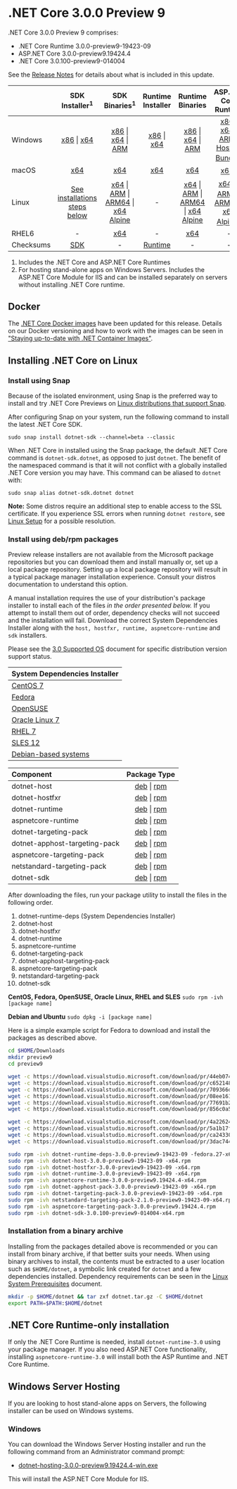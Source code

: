 # .NET Core 3.0.0 Preview 9

.NET Core 3.0.0 Preview 9 comprises:

* .NET Core Runtime 3.0.0-preview9-19423-09
* ASP.NET Core 3.0.0-preview9.19424.4
* .NET Core 3.0.100-preview9-014004

See the [Release Notes][release-notes] for details about what is included in this update.

|           | SDK Installer<sup>1</sup>                        | SDK Binaries<sup>1</sup>                 | Runtime Installer                                        | Runtime Binaries                                 | ASP.NET Core Runtime           |
| --------- | :------------------------------------------:     | :----------------------:                 | :---------------------------:                            | :-------------------------:                      | :-----------------:            |
| Windows   | [x86][dotnet-sdk-win-x86.exe] \| [x64][dotnet-sdk-win-x64.exe] | [x86][dotnet-sdk-win-x86.zip] \| [x64][dotnet-sdk-win-x64.zip] \| [ARM][dotnet-sdk-win-arm.zip] | [x86][dotnet-runtime-win-x86.exe] \| [x64][dotnet-runtime-win-x64.exe] | [x86][dotnet-runtime-win-x86.zip] \| [x64][dotnet-runtime-win-x64.zip] \| [ARM][dotnet-runtime-win-arm.zip] | [x86][aspnetcore-runtime-win-x86.exe] \| [x64][aspnetcore-runtime-win-x64.exe] \| [ARM][aspnetcore-runtime-win-arm.zip] \| <br> [Hosting Bundle][dotnet-hosting-win.exe]<sup>2</sup> |
| macOS     | [x64][dotnet-sdk-osx-x64.pkg]  | [x64][dotnet-sdk-osx-x64.tar.gz]     | [x64][dotnet-runtime-osx-x64.pkg] | [x64][dotnet-runtime-osx-x64.tar.gz] | [x64][aspnetcore-runtime-osx-x64.tar.gz]<sup>1</sup>
| Linux     | [See installations steps below][linux-install]   | [x64][dotnet-sdk-linux-x64.tar.gz] \| [ARM][dotnet-sdk-linux-arm.tar.gz] \| [ARM64][dotnet-sdk-linux-arm64.tar.gz] \| [x64 Alpine][dotnet-sdk-linux-musl-x64.tar.gz] | - | [x64][dotnet-runtime-linux-x64.tar.gz] \| [ARM][dotnet-runtime-linux-arm.tar.gz] \| [ARM64][dotnet-runtime-linux-arm64.tar.gz] \| [x64 Alpine][dotnet-runtime-linux-musl-x64.tar.gz] | [x64][aspnetcore-runtime-linux-x64.tar.gz]<sup>1</sup>  \| [ARM][aspnetcore-runtime-linux-arm.tar.gz]<sup>1</sup> \| [ARM64][aspnetcore-runtime-linux-arm64.tar.gz] \| [x64 Alpine][aspnetcore-runtime-linux-musl-x64.tar.gz]<sup>1</sup> |
| RHEL6     | -                                                | [x64][dotnet-sdk-rhel.6-x64.tar.gz]                    | -                                                        | [x64][dotnet-runtime-rhel.6-x64.tar.gz] | - |
| Checksums | [SDK][checksums-sdk]                             | -                                        | [Runtime][checksums-runtime]                             | - | - |

1. Includes the .NET Core and ASP.NET Core Runtimes
2. For hosting stand-alone apps on Windows Servers. Includes the ASP.NET Core Module for IIS and can be installed separately on servers without installing .NET Core runtime.

## Docker

The [.NET Core Docker images](https://hub.docker.com/r/microsoft/dotnet/) have been updated for this release. Details on our Docker versioning and how to work with the images can be seen in ["Staying up-to-date with .NET Container Images"](https://devblogs.microsoft.com/dotnet/staying-up-to-date-with-net-container-images/).

## Installing .NET Core on Linux

### Install using Snap

Because of the isolated environment, using Snap is the preferred way to install and try .NET Core Previews on [Linux distributions that support Snap](https://docs.snapcraft.io/installing-snapd/6735).

After configuring Snap on your system, run the following command to install the latest .NET Core SDK.

`sudo snap install dotnet-sdk --channel=beta --classic`

When .NET Core in installed using the Snap package, the default .NET Core command is `dotnet-sdk.dotnet`, as opposed to just `dotnet`. The benefit of the namespaced command is that it will not conflict with a globally installed .NET Core version you may have. This command can be aliased to `dotnet` with:

`sudo snap alias dotnet-sdk.dotnet dotnet`

**Note:** Some distros require an additional step to enable access to the SSL certificate. If you experience SSL errors when running `dotnet restore`, see [Linux Setup](https://github.com/dotnet/core/blob/master/Documentation/linux-setup.md) for a possible resolution.

### Install using deb/rpm packages

Preview release installers are not available from the Microsoft package repositories but you can download them and install manually or, set up a local package repository. Setting up a local package repository will result in a typical package manager installation experience. Consult your distros documentation to understand this option.

A manual installation requires the use of your distribution's package installer to install each of the files *in the order presented below.* If you attempt to install them out of order, dependency checks will not succeed and the installation will fail. Download the correct System Dependencies Installer along with the `host, hostfxr, runtime, aspnetcore-runtime` and `sdk` installers.

Please see the [3.0 Supported OS](https://github.com/dotnet/core/blob/master/release-notes/3.0/3.0-supported-os.md) document for specific distribution version support status.

| **System Dependencies Installer** |
| :-- |
| [CentOS 7][dotnet-runtime-deps-centos.7-x64.rpm] |
| [Fedora][dotnet-runtime-deps-fedora.27-x64.rpm] |
| [OpenSUSE][dotnet-runtime-deps-opensuse.42-x64.rpm] |
| [Oracle Linux 7][dotnet-runtime-deps-oraclelinux.7-x64.rpm] |
| [RHEL 7][dotnet-runtime-deps-rhel.7-x64.rpm] |
| [SLES 12][dotnet-runtime-deps-sles.12-x64.rpm] |
| [Debian-based systems][dotnet-runtime-deps-x64.deb] |

| **Component** | **Package Type** |
| :--- | :---: |
| dotnet-host | [deb][dotnet-host-x64.deb] \| [rpm][dotnet-host-x64.rpm] |
| dotnet-hostfxr | [deb][dotnet-hostfxr-x64.deb] \| [rpm][dotnet-hostfxr-x64.rpm] |
| dotnet-runtime | [deb][dotnet-runtime-x64.deb] \| [rpm][dotnet-runtime-x64.rpm] |
| aspnetcore-runtime | [deb][aspnetcore-runtime-x64.deb] \| [rpm][aspnetcore-runtime-x64.rpm] |
| dotnet-targeting-pack | [deb][dotnet-targeting-pack-x64.deb] \| [rpm][dotnet-targeting-pack-x64.rpm] |
| dotnet-apphost-targeting-pack | [deb][dotnet-apphost-pack-x64.deb] \| [rpm][dotnet-apphost-pack-x64.rpm] |
| aspnetcore-targeting-pack | [deb][aspnetcore-targeting-pack.deb] \| [rpm][aspnetcore-targeting-pack.rpm] |
| netstandard-targeting-pack | [deb][netstandard-targeting-pack-x64.deb] \| [rpm][netstandard-targeting-pack-x64.rpm] |
| dotnet-sdk | [deb][dotnet-sdk-x64.deb] \| [rpm][dotnet-sdk-x64.rpm] |

After downloading the files, run your package utility to install the files in the following order.

1. dotnet-runtime-deps (System Dependencies Installer)
2. dotnet-host
3. dotnet-hostfxr
4. dotnet-runtime
5. aspnetcore-runtime
6. dotnet-targeting-pack
7. dotnet-apphost-targeting-pack
8. aspnetcore-targeting-pack
9. netstandard-targeting-pack
10. dotnet-sdk

**CentOS, Fedora, OpenSUSE, Oracle Linux, RHEL and SLES**
`sudo rpm -ivh [package name]`

**Debian and Ubuntu**
`sudo dpkg -i [package name]`

Here is a simple example script for Fedora to download and install the packages as described above.

``` bash
cd $HOME/Downloads
mkdir preview9
cd preview9

wget -c https://download.visualstudio.microsoft.com/download/pr/44eb0746-450f-42b5-8c9b-7cfbe6b5c598/777cfbda76723e96d039ae72e53d36b7/dotnet-host-3.0.0-preview9-19423-09-x64.rpm
wget -c https://download.visualstudio.microsoft.com/download/pr/c652148b-3150-47d7-8066-2bafc4ddcfa1/4e219e2e8a2adcd568a25d100cc754d2/dotnet-hostfxr-3.0.0-preview9-19423-09-x64.rpm
wget -c https://download.visualstudio.microsoft.com/download/pr/709366dd-ec10-46cc-beec-c187c719c22e/7035b351f2606616d59985c93964eafa/dotnet-runtime-3.0.0-preview9-19423-09-x64.rpm
wget -c https://download.visualstudio.microsoft.com/download/pr/08ee1611-fc7e-450a-9055-edee6536ba40/9a6806d3fb3d73cd9b84f6843fc73079/dotnet-runtime-deps-3.0.0-preview9-19423-09-fedora.27-x64.rpm
wget -c https://download.visualstudio.microsoft.com/download/pr/77691b2d-a644-45e0-99d0-8caa80fea587/3367bc499c07cb1de31ad19b30fa4731/aspnetcore-runtime-3.0.0-preview9.19424.4-x64.rpm
wget -c https://download.visualstudio.microsoft.com/download/pr/856c0a5a-f53d-407a-bc5b-d60583535b65/0775b28cd24b7dbfcda0efafbcdd32c2/dotnet-sdk-3.0.100-preview9-014004-x64.rpm

wget -c https://download.visualstudio.microsoft.com/download/pr/4a226245-b22a-4776-bea1-398a4698d62b/e471b37a8ffae01aa79e88bcca262295/dotnet-apphost-pack-3.0.0-preview9-19423-09-x64.rpm
wget -c https://download.visualstudio.microsoft.com/download/pr/5a1b17fa-24e4-4fd2-87e8-d79d205b8326/11b65f6f2bdfbee63189bea9c5ad7c6c/dotnet-targeting-pack-3.0.0-preview9-19423-09-x64.rpm
wget -c https://download.visualstudio.microsoft.com/download/pr/ca243303-ff84-4b93-8d0c-dc96da328535/73ab4a81c7f2e5aec19f6764f8b59cfb/netstandard-targeting-pack-2.1.0-preview9-19423-09-x64.rpm
wget -c https://download.visualstudio.microsoft.com/download/pr/3dac7448-b889-4f1c-967e-299092f869c9/f91839af54f410010adb1b1dae1e8872/aspnetcore-targeting-pack-3.0.0-preview9.19424.4.rpm

sudo rpm -ivh dotnet-runtime-deps-3.0.0-preview9-19423-09 -fedora.27-x64.rpm
sudo rpm -ivh dotnet-host-3.0.0-preview9-19423-09 -x64.rpm
sudo rpm -ivh dotnet-hostfxr-3.0.0-preview9-19423-09 -x64.rpm
sudo rpm -ivh dotnet-runtime-3.0.0-preview9-19423-09 -x64.rpm
sudo rpm -ivh aspnetcore-runtime-3.0.0-preview9.19424.4-x64.rpm
sudo rpm -ivh dotnet-apphost-pack-3.0.0-preview9-19423-09 -x64.rpm
sudo rpm -ivh dotnet-targeting-pack-3.0.0-preview9-19423-09 -x64.rpm
sudo rpm -ivh netstandard-targeting-pack-2.1.0-preview9-19423-09-x64.rpm
sudo rpm -ivh aspnetcore-targeting-pack-3.0.0-preview9.19424.4.rpm
sudo rpm -ivh dotnet-sdk-3.0.100-preview9-014004-x64.rpm
```

### Installation from a binary archive

Installing from the packages detailed above is recommended or you can install from binary archive, if that better suits your needs. When using binary archives to install, the contents must be extracted to a user location such as `$HOME/dotnet`, a symbolic link created for `dotnet` and a few dependencies installed. Dependency requirements can be seen in the [Linux System Prerequisites](https://github.com/dotnet/core/blob/master/Documentation/linux-prereqs.md) document.

```bash
mkdir -p $HOME/dotnet && tar zxf dotnet.tar.gz -C $HOME/dotnet
export PATH=$PATH:$HOME/dotnet
```

## .NET Core Runtime-only installation

If only the .NET Core Runtime is needed, install `dotnet-runtime-3.0` using your package manager. If you also need ASP.NET Core functionality, installing `aspnetcore-runtime-3.0` will install both the ASP Runtime and .NET Core Runtime.

## Windows Server Hosting

If you are looking to host stand-alone apps on Servers, the following installer can be used on Windows systems.

### Windows

You can download the Windows Server Hosting installer and run the following command from an Administrator command prompt:

* [dotnet-hosting-3.0.0-preview9.19424.4-win.exe][dotnet-hosting-win.exe]

This will install the ASP.NET Core Module for IIS.

[blob-runtime]: https://dotnetcli.blob.core.windows.net/dotnet/Runtime/
[blob-sdk]: https://dotnetcli.blob.core.windows.net/dotnet/Sdk/
[release-notes]: https://github.com/dotnet/core/blob/master/release-notes/3.0/preview/3.0.0-preview9.md

[//]: # ( Runtime 3.0.0-preview9-19423-09)
[dotnet-apphost-pack-x64.deb]: https://download.visualstudio.microsoft.com/download/pr/1693593e-d1c8-4728-81d3-704666e15a59/8540d1594208edd6874deca47437f3b5/dotnet-apphost-pack-3.0.0-preview9-19423-09-x64.deb
[dotnet-apphost-pack-x64.rpm]: https://download.visualstudio.microsoft.com/download/pr/4a226245-b22a-4776-bea1-398a4698d62b/e471b37a8ffae01aa79e88bcca262295/dotnet-apphost-pack-3.0.0-preview9-19423-09-x64.rpm
[dotnet-host-x64.deb]: https://download.visualstudio.microsoft.com/download/pr/09e25de1-3dd8-4263-b58e-757f4bd1608b/1ddc78ef1aea2859c81b100fc0d1b40a/dotnet-host-3.0.0-preview9-19423-09-x64.deb
[dotnet-host-x64.rpm]: https://download.visualstudio.microsoft.com/download/pr/44eb0746-450f-42b5-8c9b-7cfbe6b5c598/777cfbda76723e96d039ae72e53d36b7/dotnet-host-3.0.0-preview9-19423-09-x64.rpm
[dotnet-hostfxr-x64.deb]: https://download.visualstudio.microsoft.com/download/pr/c40cc1d2-77ac-4f30-8e51-e8656f62daf0/0db9301e24c7510f48250c47f7748d04/dotnet-hostfxr-3.0.0-preview9-19423-09-x64.deb
[dotnet-hostfxr-x64.rpm]: https://download.visualstudio.microsoft.com/download/pr/c652148b-3150-47d7-8066-2bafc4ddcfa1/4e219e2e8a2adcd568a25d100cc754d2/dotnet-hostfxr-3.0.0-preview9-19423-09-x64.rpm
[dotnet-hosting-win.exe]: https://download.visualstudio.microsoft.com/download/pr/276b36f0-ecaa-4c09-91c3-f9dc409d03dd/eda0c93372662a7b5d502eb51789862c/dotnet-hosting-3.0.0-preview9.19424.4-win.exe
[dotnet-runtime-linux-arm.tar.gz]: https://download.visualstudio.microsoft.com/download/pr/455e43f5-33fd-4ed6-a80b-8ea0e47b0602/dd4beb386bc6a45f6e65950e8d908436/dotnet-runtime-3.0.0-preview9-19423-09-linux-arm.tar.gz
[dotnet-runtime-linux-arm64.tar.gz]: https://download.visualstudio.microsoft.com/download/pr/8a432528-d1d5-434e-a020-c3e19036bd64/f185584880e4f65543ebf0b81c6dc412/dotnet-runtime-3.0.0-preview9-19423-09-linux-arm64.tar.gz
[dotnet-runtime-linux-musl-x64.tar.gz]: https://download.visualstudio.microsoft.com/download/pr/497da7c1-0726-4379-ab50-8a0f9b316dea/ec21de4734d3cd84397f8aa6c1e1f481/dotnet-runtime-3.0.0-preview9-19423-09-linux-musl-x64.tar.gz
[dotnet-runtime-linux-x64.tar.gz]: https://download.visualstudio.microsoft.com/download/pr/daf57b64-36b6-405e-9e12-0a8627b46951/07c100dd9aed24440e9147daf79f2aa2/dotnet-runtime-3.0.0-preview9-19423-09-linux-x64.tar.gz
[dotnet-runtime-osx-x64.pkg]: https://download.visualstudio.microsoft.com/download/pr/9ab504e0-0542-4395-89bf-05e6bff3804d/ba38fc635129b2f09917f2b71dcc6d3d/dotnet-runtime-3.0.0-preview9-19423-09-osx-x64.pkg
[dotnet-runtime-osx-x64.tar.gz]: https://download.visualstudio.microsoft.com/download/pr/f3f71181-cfcd-4fb4-9a59-29dc6fda11a8/ba447462b97e17512a1f183d5404d713/dotnet-runtime-3.0.0-preview9-19423-09-osx-x64.tar.gz
[dotnet-runtime-rhel.6-x64.tar.gz]: https://download.visualstudio.microsoft.com/download/pr/3c1cfce1-404c-43c0-b78f-b0b9dc983ae9/807a0a546f0eefa1baaac6787d3061a2/dotnet-runtime-3.0.0-preview9-19423-09-rhel.6-x64.tar.gz
[dotnet-runtime-win-arm.zip]: https://download.visualstudio.microsoft.com/download/pr/9e6a4d64-b9ac-43c2-aa34-e4fd8de432d6/7cb8a7d3c0be85741f91668ce6ad7a79/dotnet-runtime-3.0.0-preview9-19423-09-win-arm.zip
[dotnet-runtime-win-x64.exe]: https://download.visualstudio.microsoft.com/download/pr/de8ca51f-eb8a-4e1e-8c12-62df8f5592cb/8ed1eff5c1e4babc53a985808accca30/dotnet-runtime-3.0.0-preview9-19423-09-win-x64.exe
[dotnet-runtime-win-x64.zip]: https://download.visualstudio.microsoft.com/download/pr/96a70cdf-8d5b-4e08-9782-6830cf769371/4f9c1caeac6e55ff329627b99cfaae71/dotnet-runtime-3.0.0-preview9-19423-09-win-x64.zip
[dotnet-runtime-win-x86.exe]: https://download.visualstudio.microsoft.com/download/pr/52edee76-5dbe-478c-9fc1-393918a4387a/9b83145f218e104173c74d93c98e1779/dotnet-runtime-3.0.0-preview9-19423-09-win-x86.exe
[dotnet-runtime-win-x86.zip]: https://download.visualstudio.microsoft.com/download/pr/96556d20-a38f-4634-957c-dbb34a7a49e3/1ba97e85324c0721a6b8aeb5822e1bb4/dotnet-runtime-3.0.0-preview9-19423-09-win-x86.zip
[dotnet-runtime-x64.deb]: https://download.visualstudio.microsoft.com/download/pr/e96af339-d9d2-427e-9b98-1d150544e41c/3d81321efa1bd44eb4d7ba4f6cdbf02e/dotnet-runtime-3.0.0-preview9-19423-09-x64.deb
[dotnet-runtime-x64.rpm]: https://download.visualstudio.microsoft.com/download/pr/709366dd-ec10-46cc-beec-c187c719c22e/7035b351f2606616d59985c93964eafa/dotnet-runtime-3.0.0-preview9-19423-09-x64.rpm
[dotnet-runtime-deps-centos.7-x64.rpm]: https://download.visualstudio.microsoft.com/download/pr/8864e4a7-3ac3-41ba-9f8e-89f4fdedb09b/051389bc5543a6911973d857fa2ed56d/dotnet-runtime-deps-3.0.0-preview9-19423-09-centos.7-x64.rpm
[dotnet-runtime-deps-fedora.27-x64.rpm]: https://download.visualstudio.microsoft.com/download/pr/08ee1611-fc7e-450a-9055-edee6536ba40/9a6806d3fb3d73cd9b84f6843fc73079/dotnet-runtime-deps-3.0.0-preview9-19423-09-fedora.27-x64.rpm
[dotnet-runtime-deps-opensuse.42-x64.rpm]: https://download.visualstudio.microsoft.com/download/pr/d017567b-939c-4204-b15b-8b49ce007c08/97321505db9f55bc922ecc5fad790c09/dotnet-runtime-deps-3.0.0-preview9-19423-09-opensuse.42-x64.rpm
[dotnet-runtime-deps-oraclelinux.7-x64.rpm]: https://download.visualstudio.microsoft.com/download/pr/3d326bf9-62f2-42fd-aa6b-8b1ee3bdd937/9617d25fa9853f730bd5f388eda389fd/dotnet-runtime-deps-3.0.0-preview9-19423-09-oraclelinux.7-x64.rpm
[dotnet-runtime-deps-rhel.7-x64.rpm]: https://download.visualstudio.microsoft.com/download/pr/8cecaf9f-8000-45f1-a6c2-bd1efef249a5/cded1ad9da35344ecfa2d377d629744f/dotnet-runtime-deps-3.0.0-preview9-19423-09-rhel.7-x64.rpm
[dotnet-runtime-deps-sles.12-x64.rpm]: https://download.visualstudio.microsoft.com/download/pr/c0bdf9b3-5c99-47b5-960f-7ce148987e5d/ed62e66828aec60aefaced3174dd6d05/dotnet-runtime-deps-3.0.0-preview9-19423-09-sles.12-x64.rpm
[dotnet-runtime-deps-x64.deb]: https://download.visualstudio.microsoft.com/download/pr/94413b27-2380-475e-b5c2-627e05f5964e/7a155f7b54b7fbf3d79442b7c6f768c0/dotnet-runtime-deps-3.0.0-preview9-19423-09-x64.deb
[dotnet-targeting-pack-x64.deb]: https://download.visualstudio.microsoft.com/download/pr/cdb44a9d-0206-402f-83a2-3c01877b59ff/d3103becb436731e940d1ea75eac53f5/dotnet-targeting-pack-3.0.0-preview9-19423-09-x64.deb
[dotnet-targeting-pack-x64.rpm]: https://download.visualstudio.microsoft.com/download/pr/5a1b17fa-24e4-4fd2-87e8-d79d205b8326/11b65f6f2bdfbee63189bea9c5ad7c6c/dotnet-targeting-pack-3.0.0-preview9-19423-09-x64.rpm
[netstandard-targeting-pack-osx-x64.pkg]: https://download.visualstudio.microsoft.com/download/pr/2f947bb4-ea8c-430c-b5b6-a4e82fea7352/6c8679a80b3c4d7140c4adb1872c5e61/netstandard-targeting-pack-2.1.0-preview9-19423-09-osx-x64.pkg
[netstandard-targeting-pack-x64.deb]: https://download.visualstudio.microsoft.com/download/pr/74de6be8-877f-4609-b79b-38dede445116/adcf4dd307da5cf2923eb84ecedf12f7/netstandard-targeting-pack-2.1.0-preview9-19423-09-x64.deb
[netstandard-targeting-pack-x64.rpm]: https://download.visualstudio.microsoft.com/download/pr/ca243303-ff84-4b93-8d0c-dc96da328535/73ab4a81c7f2e5aec19f6764f8b59cfb/netstandard-targeting-pack-2.1.0-preview9-19423-09-x64.rpm
[windowsdesktop-x64.exe]: https://download.visualstudio.microsoft.com/download/pr/37e5a3c7-04c9-4792-9d30-d91caeb7e083/237de0bfa7c919ccb9c965dab51cbba8/windowsdesktop-runtime-3.0.0-preview9-19423-09-win-x64.exe
[windowsdesktop-x64.exe]: https://download.visualstudio.microsoft.com/download/pr/e17aad33-592e-41af-880a-7ddebf411362/628e3a775b8f89e9a14124320d62cdcc/windowsdesktop-runtime-3.0.0-preview9-19423-09-win-x86.exe

[//]: # ( ASP 3.0.0-preview9.19424.4)
[aspnetcore-runtime-linux-arm.tar.gz]: https://download.visualstudio.microsoft.com/download/pr/15301e9a-29b0-475b-90c0-bf5c9ac29d8f/97fb7e6d979e3e403d7d462b0e31a976/aspnetcore-runtime-3.0.0-preview9.19424.4-linux-arm.tar.gz
[aspnetcore-runtime-linux-arm64.tar.gz]: https://download.visualstudio.microsoft.com/download/pr/4ca3622d-5ff1-4478-9b7b-5f47cfb7f070/9623cb1f6dea28530695a0fd3032fa30/aspnetcore-runtime-3.0.0-preview9.19424.4-linux-arm64.tar.gz
[aspnetcore-runtime-linux-musl-x64.tar.gz]: https://download.visualstudio.microsoft.com/download/pr/515424d7-bcc5-4b9a-b17a-6eba4dd06bea/57f47aa0470eed375023f68d4b2bc3e4/aspnetcore-runtime-3.0.0-preview9.19424.4-linux-musl-x64.tar.gz
[aspnetcore-runtime-linux-x64.tar.gz]: https://download.visualstudio.microsoft.com/download/pr/d881776c-82d7-4d50-b13c-9a848da46001/d55ce79c2b3a61b303cb826b7c460d20/aspnetcore-runtime-3.0.0-preview9.19424.4-linux-x64.tar.gz
[aspnetcore-runtime-osx-x64.tar.gz]: https://download.visualstudio.microsoft.com/download/pr/cfd99db2-6a2e-4284-a643-7df386ff46c6/08d5c909e96882d335448494c3609df9/aspnetcore-runtime-3.0.0-preview9.19424.4-osx-x64.tar.gz
[aspnetcore-runtime-rh.rhel.7-x64.rpm]: https://download.visualstudio.microsoft.com/download/pr/57c09261-4d1d-4e28-ac16-3af9a5ebbd60/c6822410dbb46ce1954cbdda7ac4b437/aspnetcore-runtime-3.0.0-preview9.19424.4-rh.rhel.7-x64.rpm
[aspnetcore-runtime-win-arm.zip]: https://download.visualstudio.microsoft.com/download/pr/a93cc3b0-3669-4f69-aa3b-eb71993bbca1/74cc04c1f12a891a253021705b49c493/aspnetcore-runtime-3.0.0-preview9.19424.4-win-arm.zip
[aspnetcore-runtime-win-x64.exe]: https://download.visualstudio.microsoft.com/download/pr/b72e6e35-e757-45e4-bf90-d29d826369c8/5d11351640f7f6c5d6a419b6038efcef/aspnetcore-runtime-3.0.0-preview9.19424.4-win-x64.exe
[aspnetcore-runtime-win-x64.zip]: https://download.visualstudio.microsoft.com/download/pr/58810862-e577-45cc-9627-31b26cba984d/d6efa18021773118795a106c56884afa/aspnetcore-runtime-3.0.0-preview9.19424.4-win-x64.zip
[aspnetcore-runtime-win-x86.exe]: https://download.visualstudio.microsoft.com/download/pr/2a3b8b08-849c-450d-9f3c-7c02ec48d316/a215723cad9deb4edcccfffbce0479f1/aspnetcore-runtime-3.0.0-preview9.19424.4-win-x86.exe
[aspnetcore-runtime-win-x86.zip]: https://download.visualstudio.microsoft.com/download/pr/2c4e1e45-8297-4fd8-ac37-2265d18965c1/482d12afcb2ba2f22a645192e08c4f2d/aspnetcore-runtime-3.0.0-preview9.19424.4-win-x86.zip
[aspnetcore-runtime-x64.deb]: https://download.visualstudio.microsoft.com/download/pr/bf6ef79c-6525-4610-8dbb-c3f484083838/dcc596ef611f9f4c1e738f3eb9db8fbd/aspnetcore-runtime-3.0.0-preview9.19424.4-x64.deb
[aspnetcore-runtime-x64.rpm]: https://download.visualstudio.microsoft.com/download/pr/77691b2d-a644-45e0-99d0-8caa80fea587/3367bc499c07cb1de31ad19b30fa4731/aspnetcore-runtime-3.0.0-preview9.19424.4-x64.rpm
[aspnetcore-targeting-pack.deb]: https://download.visualstudio.microsoft.com/download/pr/78c8f182-da7d-4652-9fae-f2db9aceb1ee/30b94fbce292b85c6b384ac6beac5d6c/aspnetcore-targeting-pack-3.0.0-preview9.19424.4.deb
[aspnetcore-targeting-pack.rpm]: https://download.visualstudio.microsoft.com/download/pr/3dac7448-b889-4f1c-967e-299092f869c9/f91839af54f410010adb1b1dae1e8872/aspnetcore-targeting-pack-3.0.0-preview9.19424.4.rpm
[dotnet-hosting-win.exe]: https://download.visualstudio.microsoft.com/download/pr/276b36f0-ecaa-4c09-91c3-f9dc409d03dd/eda0c93372662a7b5d502eb51789862c/dotnet-hosting-3.0.0-preview9.19424.4-win.exe

[//]: # ( SDK 3.0.100-preview9-014004 )
[dotnet-sdk-linux-arm.tar.gz]: https://download.visualstudio.microsoft.com/download/pr/33387ff2-7687-4564-a90d-28b9539e0d3b/f75a063b80fc5a94a4d35689aee8b108/dotnet-sdk-3.0.100-preview9-014004-linux-arm.tar.gz
[dotnet-sdk-linux-arm64.tar.gz]: https://download.visualstudio.microsoft.com/download/pr/c068c551-5f8c-4409-afd5-dac6a8aea3fe/b38a1104afbde07e5b9c89dbd2e0c894/dotnet-sdk-3.0.100-preview9-014004-linux-arm64.tar.gz
[dotnet-sdk-linux-musl-x64.tar.gz]: https://download.visualstudio.microsoft.com/download/pr/b5e38200-69e4-4746-9e5f-c1d09d2c5107/320a3339dfbc57512578a5c150a388ca/dotnet-sdk-3.0.100-preview9-014004-linux-musl-x64.tar.gz
[dotnet-sdk-linux-x64.tar.gz]: https://download.visualstudio.microsoft.com/download/pr/498b8b41-7626-435e-bea8-878c39ccbbf3/c8df08e881d1bcf9a49a9ff5367090cc/dotnet-sdk-3.0.100-preview9-014004-linux-x64.tar.gz
[dotnet-sdk-osx-x64.pkg]: https://download.visualstudio.microsoft.com/download/pr/71504836-0710-43bd-9a92-cda5a3f9ddb8/a8f8e7a94d3c81597dc2787e4e3d1594/dotnet-sdk-3.0.100-preview9-014004-osx-x64.pkg
[dotnet-sdk-osx-x64.tar.gz]: https://download.visualstudio.microsoft.com/download/pr/b25c19cb-12f4-4489-89e3-883f3dde778b/04bcedf04365fa445266be2392805119/dotnet-sdk-3.0.100-preview9-014004-osx-x64.tar.gz
[dotnet-sdk-rhel.6-x64.tar.gz]: https://download.visualstudio.microsoft.com/download/pr/a988d7c7-fe58-44d7-91b9-ebb1695337e0/81fb1aa4f25c6f5ced2d20b53b55bb73/dotnet-sdk-3.0.100-preview9-014004-rhel.6-x64.tar.gz
[dotnet-sdk-win-arm.zip]: https://download.visualstudio.microsoft.com/download/pr/8e6514be-40ab-4a7c-9b70-030aab66a1e0/e8e1679559f20cb16ed889dee974ddb0/dotnet-sdk-3.0.100-preview9-014004-win-arm.zip
[dotnet-sdk-win-x64.exe]: https://download.visualstudio.microsoft.com/download/pr/27e21201-9d9d-49c9-a80e-fe09a7859c06/26c8cf6cd21c350f929440f3f0d1d631/dotnet-sdk-3.0.100-preview9-014004-win-x64.exe
[dotnet-sdk-win-x64.zip]: https://download.visualstudio.microsoft.com/download/pr/cf308e61-4616-4589-ba17-dc734a36396e/0192d412fd0d8ad2400f8186f7e99f8f/dotnet-sdk-3.0.100-preview9-014004-win-x64.zip
[dotnet-sdk-win-x86.exe]: https://download.visualstudio.microsoft.com/download/pr/3566ffc0-fb0f-447c-b300-4e98571d75a7/e2b953ef55235cf86a4b1128d6a3699c/dotnet-sdk-3.0.100-preview9-014004-win-x86.exe
[dotnet-sdk-win-x86.zip]: https://download.visualstudio.microsoft.com/download/pr/1e5f4ef6-4d1e-4e33-aba9-3d50a568959c/7644caad1a404d87d92717abf7ab7a58/dotnet-sdk-3.0.100-preview9-014004-win-x86.zip
[dotnet-sdk-x64.deb]: https://download.visualstudio.microsoft.com/download/pr/a28f44b5-58b2-438d-a4fd-c051521bf4b8/2df57a1d2364056cf9f235c556e2786f/dotnet-sdk-3.0.100-preview9-014004-x64.deb
[dotnet-sdk-x64.rpm]: https://download.visualstudio.microsoft.com/download/pr/856c0a5a-f53d-407a-bc5b-d60583535b65/0775b28cd24b7dbfcda0efafbcdd32c2/dotnet-sdk-3.0.100-preview9-014004-x64.rpm

[checksums-runtime]: https://dotnetcli.blob.core.windows.net/dotnet/checksums/3.0.0-preview9-19423-09-runtime-sha.txt
[checksums-sdk]: https://dotnetcli.blob.core.windows.net/dotnet/checksums/3.0.100-preview9-014004-sdk-sha.txt

[linux-install]: https://docs.microsoft.com/dotnet/core/install/linux
[linux-setup]: https://github.com/dotnet/core/blob/master/Documentation/linux-setup.md

[dotnet-blog]: https://devblogs.microsoft.com/dotnet/announcing-net-core-3-0-preview-9/
[aspnet-blog]: https://devblogs.microsoft.com/aspnet/asp-net-core-and-blazor-updates-in-net-core-3-0-preview-9/
[ef-blog]: https://devblogs.microsoft.com/dotnet/announcing-entity-framework-core-3-0-preview-9-and-entity-framework-6-3-preview-9

[aspnet_bugs]: https://github.com/aspnet/AspNetCore/issues?q=is%3Aissue+milestone%3A3.0.0-preview9+label%3ADone+label%3Abug
[aspnet_features]: https://github.com/aspnet/AspNetCore/issues?q=is%3Aissue+milestone%3A3.0.0-preview9+label%3ADone+label%3Aenhancement
[coreclr_bugs]: https://github.com/dotnet/coreclr/issues?utf8=%E2%9C%93&q=is%3Aissue+milestone%3A3.0+label%3Abug+
[coreclr_features]: https://github.com/dotnet/coreclr/issues?q=is%3Aissue+milestone%3A3.0+label%3Aenhancement
[corefx_bugs]: https://github.com/dotnet/corefx/issues?q=is%3Aissue+milestone%3A3.0+label%3Abug
[corefx_features]: https://github.com/dotnet/corefx/issues?q=is%3Aissue+milestone%3A3.0+label%3Aenhancement
